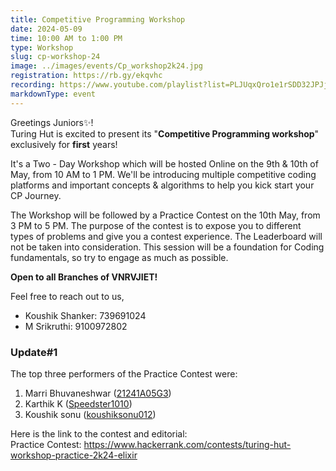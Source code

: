 ```yaml
---
title: Competitive Programming Workshop
date: 2024-05-09
time: 10:00 AM to 1:00 PM
type: Workshop
slug: cp-workshop-24
image: ../images/events/Cp_workshop2k24.jpg
registration: https://rb.gy/ekqvhc
recording: https://www.youtube.com/playlist?list=PLJUqxQro1e1rSDD32JPJjIQi4dSpebFbI
markdownType: event
---
```



Greetings Juniors✨!<br/>
Turing Hut is excited to present its "**Competitive Programming workshop**"  exclusively for **first** years!

It's a Two - Day Workshop which will be hosted Online on the 9th & 10th of May, from 10 AM to 1 PM. We'll be introducing multiple competitive coding platforms and important concepts & algorithms to help you kick start your CP Journey.

The Workshop will be followed by a Practice Contest on the 10th May, from 3 PM to 5 PM. The purpose of the contest is to expose you to different types of problems and give you a contest experience.
The Leaderboard will not be taken into consideration.
This session will be a foundation for Coding fundamentals, so try to engage as much as possible.

**Open to all Branches of VNRVJIET!**


Feel free to reach out to us,

- Koushik Shanker: 739691024
- M Srikruthi: 9100972802

### Update#1

The top three performers of the Practice Contest were:
1. Marri Bhuvaneshwar ([21241A05G3](https://www.hackerrank.com/profile/21241A05G3))<br/>
2. Karthik K ([Speedster1010](https://www.hackerrank.com/profile/Speedster1010))<br/>
3. Koushik sonu ([koushiksonu012](https://www.hackerrank.com/profile/koushiksonu012))<br/>

Here is the link to the contest and editorial:</br>
Practice Contest: https://www.hackerrank.com/contests/turing-hut-workshop-practice-2k24-elixir</br>
